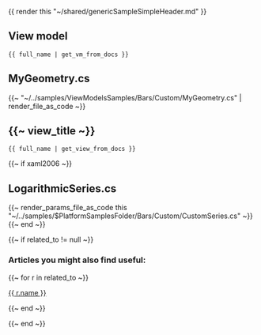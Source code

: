 {{ render this "~/shared/genericSampleSimpleHeader.md" }}

## View model

```
{{ full_name | get_vm_from_docs }}
```

## MyGeometry.cs

{{~ "~/../samples/ViewModelsSamples/Bars/Custom/MyGeometry.cs" | render_file_as_code ~}}

## {{~ view_title ~}}

```
{{ full_name | get_view_from_docs }}
```

{{~ if xaml2006 ~}}
## LogarithmicSeries.cs
{{~ render_params_file_as_code this "~/../samples/$PlatformSamplesFolder/Bars/Custom/CustomSeries.cs" ~}}
{{~ end ~}}

{{~ if related_to != null ~}}

### Articles you might also find useful:

{{~ for r in related_to ~}}

<div>
<a href="{{ compile this r.url }}">
{{ r.name }}
</a>
</div>

{{~ end ~}}

{{~ end ~}}